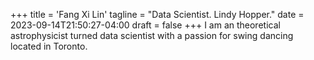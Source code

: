 +++
title = 'Fang Xi Lin'
tagline = "Data Scientist. Lindy Hopper."
date = 2023-09-14T21:50:27-04:00
draft = false
+++
I am an theoretical astrophysicist turned data scientist with a passion for swing dancing located in Toronto.